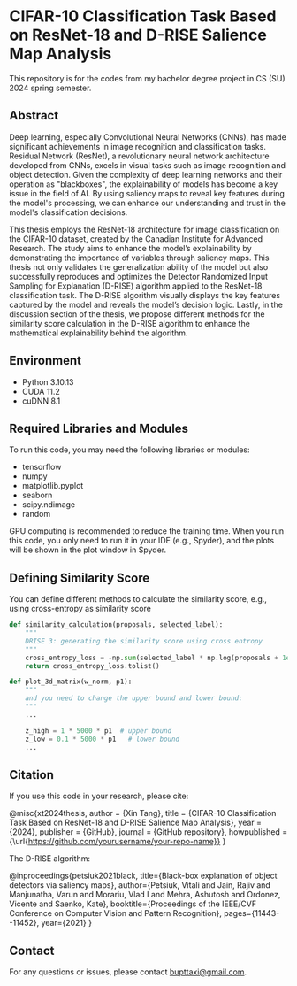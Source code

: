 # CIFAR-10 Classification Task Based on ResNet-18 and D-RISE Salience Map Analysis

This repository is for the codes from my bachelor degree project in CS (SU) 2024 spring semester.

## Abstract

Deep learning, especially Convolutional Neural Networks (CNNs), has made significant achievements in image recognition and classification tasks. Residual Network (ResNet), a revolutionary neural network architecture developed from CNNs, excels in visual tasks such as image recognition and object detection. Given the complexity of deep learning networks and their operation as "blackboxes", the explainability of models has become a key issue in the field of AI. By using saliency maps to reveal key features during the model's processing, we can enhance our understanding and trust in the model's classification decisions.

This thesis employs the ResNet-18 architecture for image classification on the CIFAR-10 dataset, created by the Canadian Institute for Advanced Research. The study aims to enhance the model’s explainability by demonstrating the importance of variables through saliency maps. This thesis not only validates the generalization ability of the model but also successfully reproduces and optimizes the Detector Randomized Input Sampling for Explanation (D-RISE) algorithm applied to the ResNet-18 classification task. The D-RISE algorithm visually displays the key features captured by the model and reveals the model’s decision logic. Lastly, in the discussion section of the thesis, we propose different methods for the similarity score calculation in the D-RISE algorithm to enhance the mathematical explainability behind the algorithm.

## Environment

- Python 3.10.13
- CUDA 11.2
- cuDNN 8.1

## Required Libraries and Modules

To run this code, you may need the following libraries or modules:

- tensorflow
- numpy
- matplotlib.pyplot
- seaborn
- scipy.ndimage
- random

GPU computing is recommended to reduce the training time. When you run this code, you only need to run it in your IDE (e.g., Spyder), and the plots will be shown in the plot window in Spyder.

## Defining Similarity Score

You can define different methods to calculate the similarity score, e.g., using cross-entropy as similarity score

```python
def similarity_calculation(proposals, selected_label):
    """
    DRISE 3: generating the similarity score using cross entropy
    """
    cross_entropy_loss = -np.sum(selected_label * np.log(proposals + 1e-9), axis=1)  # 加上一个小的epsilon防止对0取对数
    return cross_entropy_loss.tolist()

def plot_3d_matrix(w_norm, p1):
    """
    and you need to change the upper bound and lower bound:
    """
    ...

    z_high = 1 * 5000 * p1  # upper bound
    z_low = 0.1 * 5000 * p1   # lower bound
    ...

```

## Citation

If you use this code in your research, please cite:

@misc{xt2024thesis,
  author = {Xin Tang},
  title = {CIFAR-10 Classification Task Based on ResNet-18 and D-RISE Salience Map Analysis},
  year = {2024},
  publisher = {GitHub},
  journal = {GitHub repository},
  howpublished = {\url{https://github.com/yourusername/your-repo-name}}
}

The D-RISE algorithm:

@inproceedings{petsiuk2021black,
  title={Black-box explanation of object detectors via saliency maps},
  author={Petsiuk, Vitali and Jain, Rajiv and Manjunatha, Varun and Morariu, Vlad I and Mehra, Ashutosh and Ordonez, Vicente and Saenko, Kate},
  booktitle={Proceedings of the IEEE/CVF Conference on Computer Vision and Pattern Recognition},
  pages={11443--11452},
  year={2021}
}

## Contact
For any questions or issues, please contact bupttaxi@gmail.com.
